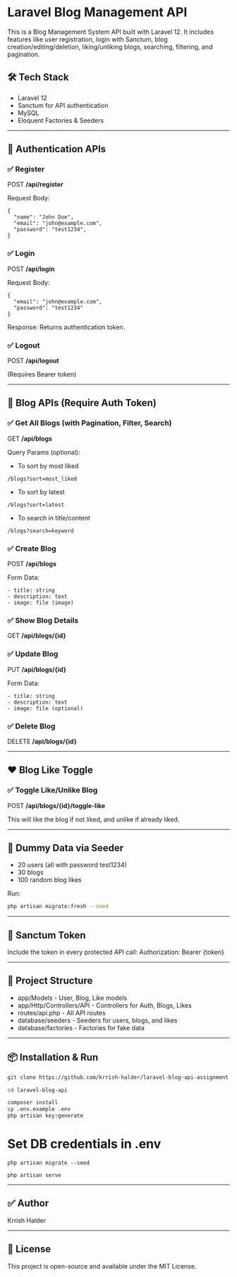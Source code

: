 
# Laravel Blog Management API

This is a Blog Management System API built with Laravel 12. It includes features like user registration, login with Sanctum, blog creation/editing/deletion, liking/unliking blogs, searching, filtering, and pagination.

## 🛠️ Tech Stack

- Laravel 12
- Sanctum for API authentication
- MySQL
- Eloquent Factories & Seeders

---

## 🔐 Authentication APIs

### ✅ Register
POST **/api/register**

Request Body:
```
{
  "name": "John Doe",
  "email": "john@example.com",
  "password": "test1234",
}
```

### ✅ Login
POST **/api/login**

Request Body:
```
{
  "email": "john@example.com",
  "password": "test1234"
}
```

Response:
Returns authentication token.

### ✅ Logout
POST **/api/logout**

(Requires Bearer token)

---

## 📝 Blog APIs (Require Auth Token)

### ✅ Get All Blogs (with Pagination, Filter, Search)
GET **/api/blogs**

Query Params (optional):
- To sort by most liked
```
/blogs?sort=most_liked
```
- To sort by latest
```
/blogs?sort=latest 
```
- To search in title/content
```
/blogs?search=keyword
```

### ✅ Create Blog
POST **/api/blogs**

Form Data:
```
- title: string
- description: text
- image: file (image)
```
### ✅ Show Blog Details
GET **/api/blogs/{id}**

### ✅ Update Blog
PUT **/api/blogs/{id}**

Form Data:
```
- title: string
- description: text
- image: file (optional)
```
### ✅ Delete Blog
DELETE **/api/blogs/{id}**

---

## ❤️ Blog Like Toggle

### ✅ Toggle Like/Unlike Blog
POST **/api/blogs/{id}/toggle-like**

This will like the blog if not liked, and unlike if already liked.

---

## 🧪 Dummy Data via Seeder

- 20 users (all with password test1234)
- 30 blogs
- 100 random blog likes

Run:
```bash
php artisan migrate:fresh --seed
```
---

## 🔐 Sanctum Token

Include the token in every protected API call:
Authorization: Bearer {token}

---

## 📁 Project Structure

- app/Models - User, Blog, Like models
- app/Http/Controllers/API - Controllers for Auth, Blogs, Likes
- routes/api.php - All API routes
- database/seeders - Seeders for users, blogs, and likes
- database/factories - Factories for fake data

---

## 📦 Installation & Run

```bash
git clone https://github.com/krrish-halder/laravel-blog-api-assignment

cd laravel-blog-api
```

```bash
composer install
cp .env.example .env
php artisan key:generate
```
# Set DB credentials in .env

```
php artisan migrate --seed

php artisan serve
```
---

## ✅ Author
Krrish Halder

---

## 📜 License
This project is open-source and available under the MIT License.
